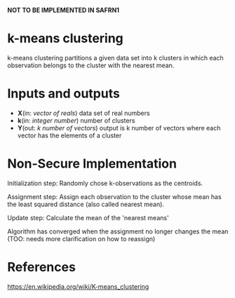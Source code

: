**NOT TO BE IMPLEMENTED IN SAFRN1**

# k-means clustering
k-means clustering partitions a given data set into k clusters in which each observation belongs to the cluster with the nearest mean.

# Inputs and outputs

* **X**(in: *vector of reals*) data set of real numbers
* **k**(in: *integer number*) number of clusters
* **Y**(out: *k number of vectors*) output is k number of vectors where each vector has the elements of a cluster


# Non-Secure Implementation
Initialization step: Randomly chose k-observations as the centroids.

Assignment step: Assign each observation to the cluster whose mean has the least squared distance (also called nearest mean).

Update step: Calculate the mean of the 'nearest means'

Algorithm has converged when the assignment no longer changes the mean (TOO: needs more clarification on how to reassign)

# References
https://en.wikipedia.org/wiki/K-means_clustering
